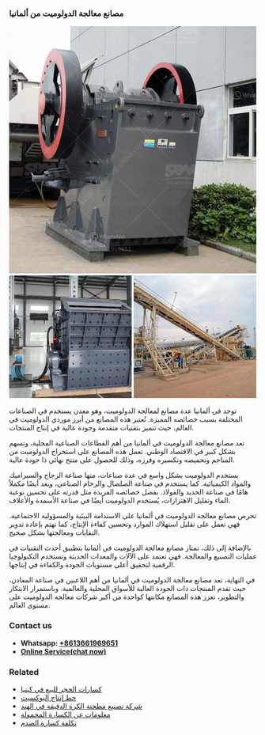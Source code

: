 <h3>مصانع معالجة الدولوميت من ألمانيا</h3><img src='1701853472.jpg' alt=''><p>توجد في ألمانيا عدة مصانع لمعالجة الدولوميت، وهو معدن يستخدم في الصناعات المختلفة بسبب خصائصه المميزة. تُعتبر هذه المصانع من أبرز موردي الدولوميت في العالم، حيث تتميز بتقنيات متقدمة وجودة عالية في إنتاج المنتجات.</p><p>تعد مصانع معالجة الدولوميت في ألمانيا من أهم القطاعات الصناعية المحلية، وتسهم بشكل كبير في الاقتصاد الوطني. تعمل هذه المصانع على استخراج الدولوميت من المناجم وتحميصه وتكسيره وفرزه، وذلك للحصول على منتج نهائي ذا جودة عالية.</p><p>يستخدم الدولوميت بشكل واسع في عدة صناعات، منها صناعة الزجاج والسيراميك والمواد الكيميائية. كما يستخدم في صناعة الصلصال والرخام الصناعي، ويعد أيضًا مكملاً هامًا في صناعة الحديد والفولاذ. بفضل خصائصه الفريدة مثل قدرته على تحسين نوعية الماء وتقليل الاهتزازات، يُستخدم الدولوميت أيضًا في صناعة الأسمدة والأعلاف.</p><p>تحرص مصانع معالجة الدولوميت في ألمانيا على الاستدامة البيئية والمسؤولية الاجتماعية. فهي تعمل على تقليل استهلاك الموارد وتحسين كفاءة الإنتاج، كما تهتم بإعادة تدوير النفايات ومعالجتها بشكل صحيح.</p><p>بالإضافة إلى ذلك، تمتاز مصانع معالجة الدولوميت في ألمانيا بتطبيق أحدث التقنيات في عمليات التصنيع والمعالجة. فهي تعتمد على الآلات والمعدات الحديثة وتستخدم التكنولوجيا الرقمية لتحقيق أعلى مستويات الجودة والكفاءة في إنتاجها.</p><p>في النهاية، تعد مصانع معالجة الدولوميت في ألمانيا من أهم اللاعبين في صناعة المعادن، حيث تقدم المنتجات ذات الجودة العالية للأسواق المحلية والعالمية. وباستمرار الابتكار والتطوير، تعزز هذه المصانع مكانتها كواحدة من أكبر شركات معالجة الدولوميت على مستوى العالم.</p><h3>Contact us</h3><ul><li><strong>Whatsapp:&nbsp;<a href="https://wa.me/8613661969651">+8613661969651</a></strong></li><li><a href="https://swt.shibang-china.com/?git&amp;zhl&amp;مصانع معالجة الدولوميت من ألمانيا"><strong>Online Service(chat now)</strong></a></li></ul><h3>Related</h3><ul><li><a href='كسارات الحجر للبيع في كينيا.md'>كسارات الحجر للبيع في كينيا</a></li><li><a href='خط إنتاج البوكسيت.md'>خط إنتاج البوكسيت</a></li><li><a href='شركة تصنيع مطحنة الكرة الدقيقة في الهند.md'>شركة تصنيع مطحنة الكرة الدقيقة في الهند</a></li><li><a href='معلومات عن الكسارة المحمولة.md'>معلومات عن الكسارة المحمولة</a></li><li><a href='تكلفة كسارة الصدم.md'>تكلفة كسارة الصدم</a></li></ul>